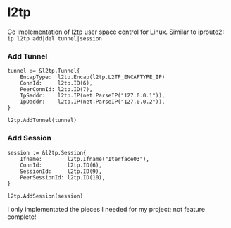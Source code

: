 # l2tp

Go implementation of l2tp user space control for Linux.  Similar to iproute2: `ip l2tp add|del tunnel|session`


### Add Tunnel

    tunnel := &l2tp.Tunnel{
        EncapType:  l2tp.Encap(l2tp.L2TP_ENCAPTYPE_IP)
        ConnId:     l2tp.ID(6),
        PeerConnId: l2tp.ID(7),
        IpSaddr:    l2tp.IP(net.ParseIP("127.0.0.1")),
        IpDaddr:    l2tp.IP(net.ParseIP("127.0.0.2")),
    }

    l2tp.AddTunnel(tunnel)

### Add Session

    session := &l2tp.Session{
        Ifname:        l2tp.Ifname("Iterface03"),
        ConnId:        l2tp.ID(6),
        SessionId:     l2tp.ID(9),
        PeerSessionId: l2tp.ID(10),
    }

    l2tp.AddSession(session)

I only implementated the pieces I needed for my project; not feature complete!